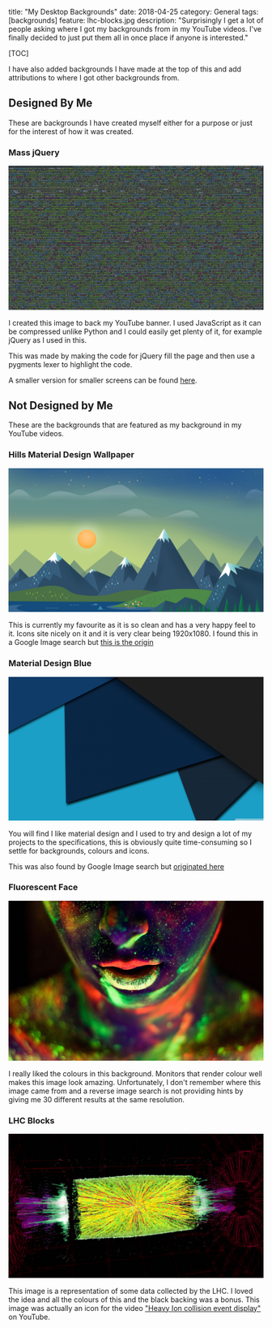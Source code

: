 title: "My Desktop Backgrounds"
date: 2018-04-25
category: General
tags: [backgrounds]
feature: lhc-blocks.jpg
description: "Surprisingly I get a lot of people asking where I got my backgrounds from in my YouTube videos. I've finally decided to just put them all in once place if anyone is interested."

[TOC]

I have also added backgrounds I have made at the top of this and add attributions to where I got other backgrounds from.

## Designed By Me
These are backgrounds I have created myself either for a purpose or just for the interest of how it was created.

### Mass jQuery
![Mass jQuery](/posts/my-desktop-backgrounds/mass-jquery.png)

I created this image to back my YouTube banner. I used JavaScript as it can be compressed unlike Python and I could easily get plenty of it, for example jQuery as I used in this.

This was made by making the code for jQuery fill the page and then use a pygments lexer to highlight the code.

A smaller version for smaller screens can be found [here](/posts/my-desktop-backgrounds/mass-jquery-small.png).

## Not Designed by Me
These are the backgrounds that are featured as my background in my YouTube videos.

### Hills Material Design Wallpaper
![Hills Material Design Wallpaper](/posts/my-desktop-backgrounds/hills-material-design-wallpaper.png)

This is currently my favourite as it is so clean and has a very happy feel to it. Icons site nicely on it and it is very clear being 1920x1080. I found this in a Google Image search but [this is the origin](https://www.baltana.com/abstract/material-design-hd-desktop-wallpaper-23164.html)

### Material Design Blue
![Material Design Blue](/posts/my-desktop-backgrounds/material-design-blue.jpg)

You will find I like material design and I used to try and design a lot of my projects to the specifications, this is obviously quite time-consuming so I settle for backgrounds, colours and icons.

This was also found by Google Image search but [originated here](https://wallpaperswide.com/material_design-wallpapers.html)

### Fluorescent Face
![Fluorescent Face](/posts/my-desktop-backgrounds/fluorescent-face.jpg)

I really liked the colours in this background. Monitors that render colour well makes this image look amazing. Unfortunately, I don't remember where this image came from and a reverse image search is not providing hints by giving me 30 different results at the same resolution.

### LHC Blocks
![LHC Blocks](/posts/my-desktop-backgrounds/lhc-blocks.jpg)

This image is a representation of some data collected by the LHC. I loved the idea and all the colours of this and the black backing was a bonus. This image was actually an icon for the video ["Heavy Ion collision event display"](https://www.youtube.com/watch?v=fzNSME3h9rs) on YouTube.
